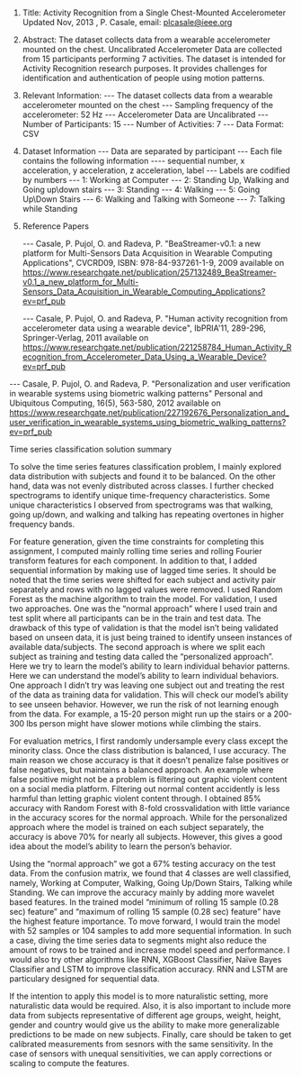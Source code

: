 #
1. Title: Activity Recognition from a Single Chest-Mounted Accelerometer
	Updated Nov, 2013 , P. Casale, email: plcasale@ieee.org
	
2. Abstract: The dataset collects data from a wearable accelerometer mounted on the chest. Uncalibrated Accelerometer Data are collected from 15 participants performing 7 activities. The dataset is intended for Activity Recognition research purposes. It provides challenges for identification and authentication of people using motion patterns.

3. Relevant Information:
   --- The dataset collects data from a wearable accelerometer mounted on the chest
   --- Sampling frequency of the accelerometer: 52 Hz
   --- Accelerometer Data are Uncalibrated
   --- Number of Participants: 15
   --- Number of Activities: 7
   --- Data Format: CSV

4. Dataset Information
   --- Data are separated by participant
   --- Each file contains the following information
       ---- sequential number, x acceleration, y acceleration, z acceleration, label 
   --- Labels are codified by numbers
       --- 1: Working at Computer
       --- 2: Standing Up, Walking and Going up\down stairs
       --- 3: Standing
       --- 4: Walking
       --- 5: Going Up\Down Stairs
       --- 6: Walking and Talking with Someone
       --- 7: Talking while Standing
       
5. Reference Papers

   --- Casale, P. Pujol, O. and Radeva, P. 
       "BeaStreamer-v0.1: a new platform for Multi-Sensors Data Acquisition in Wearable Computing Applications", 
       CVCRD09, ISBN: 978-84-937261-1-9, 2009
       available on https://www.researchgate.net/publication/257132489_BeaStreamer-v0.1_a_new_platform_for_Multi-Sensors_Data_Acquisition_in_Wearable_Computing_Applications?ev=prf_pub

   --- Casale, P. Pujol, O. and Radeva, P. 
       "Human activity recognition from accelerometer data using a wearable device", 
       IbPRIA'11, 289-296, Springer-Verlag, 2011
       available on https://www.researchgate.net/publication/221258784_Human_Activity_Recognition_from_Accelerometer_Data_Using_a_Wearable_Device?ev=prf_pub
       
  --- Casale, P. Pujol, O. and Radeva, P. 
       "Personalization and user verification in wearable systems using biometric walking patterns"
       Personal and Ubiquitous Computing, 16(5), 563-580, 2012
       available on https://www.researchgate.net/publication/227192676_Personalization_and_user_verification_in_wearable_systems_using_biometric_walking_patterns?ev=prf_pub
       



Time series classification solution summary

To solve the time series features classification problem, I mainly explored data distribution with subjects and found it to be balanced. On the other hand, data was not evenly distributed across classes. I further checked spectrograms to identify unique time-frequency characteristics. Some unique characteristics I observed from spectrograms was that walking, going up/down, and walking and talking has repeating overtones in higher frequency bands. 

For feature generation, given the time constraints for completing this assignment, I computed mainly rolling time series and rolling Fourier transform features for each component. In addition to that, I added sequential information by making use of lagged time series. It should be noted that the time series were shifted for each subject and activity pair separately and rows with no lagged values were removed. I used Random Forest as the machine algorithm to train the model. For validation, I used two approaches. One was the “normal approach” where I used train and test split where all participants can be in the train and test data. The drawback of this type of validation is that the model isn’t being validated based on unseen data, it is just being trained to identify unseen instances of available data/subjects. The second approach is where we split each subject as training and testing data called the “personalized approach”. Here we try to learn the model’s ability to learn individual behavior patterns. Here we can understand the model’s ability to learn individual behaviors. One approach I didn’t try was leaving one subject out and treating the rest of the data as training data for validation. This will check our model’s ability to see unseen behavior. However, we run the risk of not learning enough from the data. For example, a 15-20 person might run up the stairs or a 200-300 lbs person might have slower motions while climbing the stairs. 

For evaluation metrics, I first randomly undersample every class except the minority class. Once the class distribution is balanced, I use accuracy. The main reason we chose accuracy is that it doesn’t penalize false positives or false negatives, but maintains a balanced approach. An example where false positive might not be a problem is filtering out graphic violent content on a social media platform. Filtering out normal content accidently is less harmful than letting graphic violent content through. I obtained 85% accuracy with Random Forest with 8-fold crossvalidation with little variance in the accuracy scores for the normal approach. While for the personalized approach where the model is trained on each subject separately, the accuracy is above 70% for nearly all subjects. However, this gives a good idea about the model’s ability to learn the person’s behavior. 

Using the “normal approach” we got a 67% testing accuracy on the test data. From the confusion matrix, we found that 4 classes are well classified, namely, Working at Computer, Walking, Going Up/Down Stairs, Talking while Standing. We can improve the accuracy mainly by adding more wavelet based features. In the trained model “minimum of rolling 15 sample (0.28 sec) feature” and “maximum of rolling 15 sample (0.28 sec) feature” have the highest feature importance. To move forward, I would train the model with 52 samples or 104 samples to add more sequential information. In such a case, diving the time series data to segments might also reduce the amount of rows to be trained and increase model speed and performance. I would also try other algorithms like RNN, XGBoost Classifier, Naïve Bayes Classifier and LSTM to improve classification accuracy. RNN and LSTM are particulary designed for sequential data.

If the intention to apply this model is to more naturalistic setting, more naturalistic data would be required. Also, it is also important to include more data from subjects representative of different age groups, weight, height, gender and country would give us the ability to make more generalizable predictions to be made on new subjects. Finally, care should be taken to get calibrated measurements from sesnors with the same sensitivity. In the case of sensors with unequal sensitivities, we can apply corrections or scaling to compute the features.
